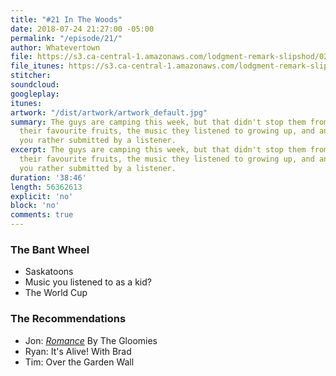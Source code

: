```yaml
---
title: "#21 In The Woods"
date: 2018-07-24 21:27:00 -05:00
permalink: "/episode/21/"
author: Whatevertown
file: https://s3.ca-central-1.amazonaws.com/lodgment-remark-slipshod/021.mp3
file_itunes: https://s3.ca-central-1.amazonaws.com/lodgment-remark-slipshod/021.m4a
stitcher: 
soundcloud: 
googleplay: 
itunes: 
artwork: "/dist/artwork/artwork_default.jpg"
summary: The guys are camping this week, but that didn't stop them from talking about
  their favourite fruits, the music they listened to growing up, and answering a would
  you rather submitted by a listener.
excerpt: The guys are camping this week, but that didn't stop them from talking about
  their favourite fruits, the music they listened to growing up, and answering a would
  you rather submitted by a listener.
duration: '38:46'
length: 56362613
explicit: 'no'
block: 'no'
comments: true
---
```


### The Bant Wheel
- Saskatoons
- Music you listened to as a kid?
- The World Cup

### The Recommendations 
- Jon: *[Romance](spotify:album:2TdOaoer2ct2VUmQjv4f4w)* By The Gloomies
- Ryan: It's Alive! With Brad
- Tim: Over the Garden Wall